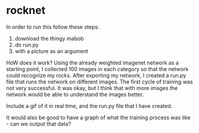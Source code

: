 # rocknet

In order to run this follow these steps: 
1. download the thingy mabob
2. do run.py
3. with a picture as an argument


HoW does it work? 
Using the already weighted imagenet network as a starting point, I collected 100 images in each category so that the network could recognize my rocks. After exporting my network, I created a run.py file that runs the network on different images. The first cycle of training was not very successful. It was okay, but I think that with more images the network would be able to understand the images better. 

Include a gif of it in real time, and the run.py file that I have created. 

It would also be good to have a graph of what the training process was like - can we output that data?

